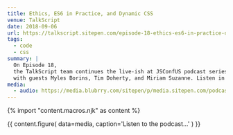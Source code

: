 ```yaml
---
title: Ethics, ES6 in Practice, and Dynamic CSS
venue: TalkScript
date: 2018-09-06
url: https://talkscript.sitepen.com/episode-18-ethics-es6-in-practice-dynamic-css-live-at-jsconf-us/
tags:
  - code
  - css
summary: |
  On Episode 18,
  the TalkScript team continues the live-ish at JSConfUS podcast series
  with guests Myles Borins, Tim Doherty, and Miriam Suzanne. Listen in!
media:
  - audio: https://media.blubrry.com/sitepen/p/media.sitepen.com/podcast/TalkScript_018.mp3?_=1
---
```

{% import "content.macros.njk" as content %}

{{ content.figure(
  data=media,
  caption='Listen to the podcast…'
) }}
